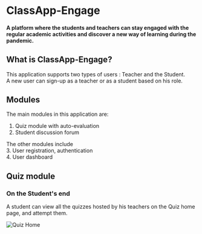 # ClassApp-Engage
#### A platform where the students and teachers can stay engaged with the regular academic activities and discover a new way of learning during the pandemic.

## What is ClassApp-Engage?
This application supports two types of users : Teacher and the Student. <br>
A new user can sign-up as a teacher or as a student based on his role. 
## Modules
The main modules in this application are: <br>
1. Quiz module with auto-evaluation
2. Student discussion forum

The other modules include <br>
3. User registration, authentication <br>
4. User dashboard 

## Quiz module
### On the Student's end
A student can view all the quizzes hosted by his teachers on the Quiz home page, and attempt them. 

![Quiz Home](https://drive.google.com/file/d/1aBDf-Q-D7gNCiZ0S-Fof-5E4szlh-HDC/view?usp=sharing)


